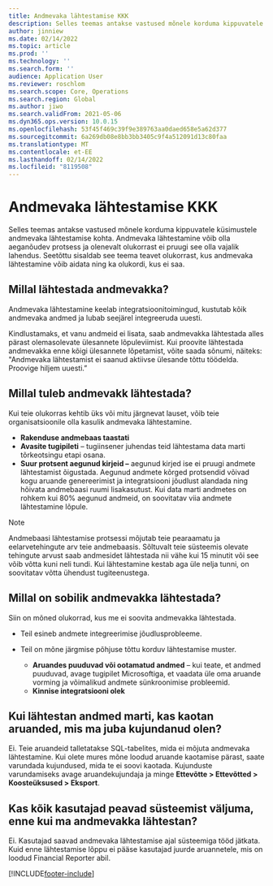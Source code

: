 ```yaml
---
title: Andmevaka lähtestamise KKK
description: Selles teemas antakse vastused mõnele korduma kippuvatele küsimustele andmevaka lähtestamise kohta.
author: jinniew
ms.date: 02/14/2022
ms.topic: article
ms.prod: ''
ms.technology: ''
ms.search.form: ''
audience: Application User
ms.reviewer: roschlom
ms.search.scope: Core, Operations
ms.search.region: Global
ms.author: jiwo
ms.search.validFrom: 2021-05-06
ms.dyn365.ops.version: 10.0.15
ms.openlocfilehash: 53f45f469c39f9e389763aa0daed658e5a62d377
ms.sourcegitcommit: 6a269db08e8bb3bb3405c9f4a512091d13c80faa
ms.translationtype: MT
ms.contentlocale: et-EE
ms.lasthandoff: 02/14/2022
ms.locfileid: "8119508"
---
```

# <a name="data-mart-resets-faq"></a>Andmevaka lähtestamise KKK

Selles teemas antakse vastused mõnele korduma kippuvatele küsimustele andmevaka lähtestamise kohta. Andmevaka lähtestamine võib olla aeganõudev protsess ja olenevalt olukorrast ei pruugi see olla vajalik lahendus. Seetõttu sisaldab see teema teavet olukorrast, kus andmevaka lähtestamine võib aidata ning ka olukordi, kus ei saa.

## <a name="what-is-a-data-mart-reset"></a>Millal lähtestada andmevakka?

Andmevaka lähtestamine keelab integratsioonitoimingud, kustutab kõik andmevaka andmed ja lubab seejärel integreeruda uuesti.

Kindlustamaks, et vanu andmeid ei lisata, saab andmevakka lähtestada alles pärast olemasolevate ülesannete lõpuleviimist. Kui proovite lähtestada andmevakka enne kõigi ülesannete lõpetamist, võite saada sõnumi, näiteks: "Andmevaka lähtestamist ei saanud aktiivse ülesande tõttu töödelda. Proovige hiljem uuesti.”

## <a name="when-do-i-have-to-do-a-data-mart-reset"></a>Millal tuleb andmevakk lähtestada?

Kui teie olukorras kehtib üks või mitu järgnevat lauset, võib teie organisatsioonile olla kasulik andmevaka lähtestamine.

- **Rakenduse andmebaas taastati**
- **Avasite tugipileti** – tugiinsener juhendas teid lähtestama data marti tõrkeotsingu etapi osana.
- **Suur protsent aegunud kirjeid –** aegunud kirjed ise ei pruugi andmete lähtestamist õigustada. Aegunud andmete kõrged protsendid võivad kogu aruande genereerimist ja integratsiooni jõudlust alandada ning hõivata andmebaasi ruumi lisakasutust. Kui data marti andmetes on rohkem kui 80% aegunud andmeid, on soovitatav viia andmete lähtestamine lõpule.
 
> [!NOTE]
> Andmebaasi lähtestamise protsessi mõjutab teie pearaamatu ja eelarvetehingute arv teie andmebaasis. Sõltuvalt teie süsteemis olevate tehingute arvust saab andmesidet lähtestada nii vähe kui 15 minutit või see võib võtta kuni neli tundi. Kui lähtestamine kestab aga üle nelja tunni, on soovitatav võtta ühendust tugiteenustega.
 
## <a name="when-is-a-data-mart-reset-inappropriate"></a>Millal on sobilik andmevakka lähtestada?

Siin on mõned olukorrad, kus me ei soovita andmevakka lähtestada.

- Teil esineb andmete integreerimise jõudlusprobleeme.
- Teil on mõne järgmise põhjuse tõttu korduv lähtestamise muster.

    - **Aruandes puuduvad või ootamatud andmed** – kui teate, et andmed puuduvad, avage tugipilet Microsoftiga, et vaadata üle oma aruande vorming ja võimalikud andmete sünkroonimise probleemid.
    - **Kinnise integratsiooni olek**
   
## <a name="if-i-reset-the-data-mart-will-i-lose-reports-that-ive-already-designed"></a>Kui lähtestan andmed marti, kas kaotan aruanded, mis ma juba kujundanud olen?

Ei. Teie aruandeid talletatakse SQL-tabelites, mida ei mõjuta andmevaka lähtestamine. Kui olete mures mõne loodud aruande kaotamise pärast, saate varundada kujundused, mida te ei soovi kaotada. Kujunduste varundamiseks avage aruandekujundaja ja minge **Ettevõtte \> Ettevõtted \> Koosteüksused \> Eksport**.
 
## <a name="do-all-users-have-to-exit-the-system-before-i-can-reset-the-data-mart"></a>Kas kõik kasutajad peavad süsteemist väljuma, enne kui ma andmevakka lähtestan?

Ei. Kasutajad saavad andmevaka lähtestamise ajal süsteemiga tööd jätkata. Kuid enne lähtestamise lõppu ei pääse kasutajad juurde aruannetele, mis on loodud Financial Reporter abil.

[!INCLUDE[footer-include](../../../includes/footer-banner.md)]
